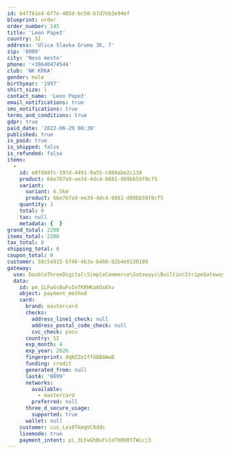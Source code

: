 ```yaml
---
id: 647761e4-6f7e-485d-bc50-b7d7eb3e94ef
blueprint: order
order_number: 145
title: 'Leon Papež'
country: SI
address: 'Ulica Slavka Gruma 36, 7'
zip: '8000'
city: 'Novo mesto'
phone: '+38640474544'
club: 'NK KRKA'
gender: male
birthyear: '1997'
shirt_size: l
contact_name: 'Leon Papež'
email_notifications: true
sms_notifications: true
terms_and_conditions: true
gdpr: true
paid_date: '2022-06-29 08:30'
published: true
is_paid: true
is_shipped: false
is_refunded: false
items:
  -
    id: e0fdd4fc-197d-4491-9a55-c084abe2c134
    product: 66e767a9-ee34-4dc4-8681-d09bb59f0cf5
    variant:
      variant: 6.5km
      product: 66e767a9-ee34-4dc4-8681-d09bb59f0cf5
    quantity: 1
    total: 0
    tax: null
    metadata: {  }
grand_total: 2200
items_total: 2200
tax_total: 0
shipping_total: 0
coupon_total: 0
customer: 58c54915-b746-4b3a-b460-82b4e0130180
gateway:
  use: DoubleThreeDigital\SimpleCommerce\Gateways\Builtin\StripeGateway
  data:
    id: pm_1LFwGsBuFvIeTKRHKaAOsEkv
    object: payment_method
    card:
      brand: mastercard
      checks:
        address_line1_check: null
        address_postal_code_check: null
        cvc_check: pass
      country: SI
      exp_month: 4
      exp_year: 2026
      fingerprint: dqNZZe1ffD8BGWwB
      funding: credit
      generated_from: null
      last4: '0899'
      networks:
        available:
          - mastercard
        preferred: null
      three_d_secure_usage:
        supported: true
      wallet: null
    customer: cus_Lxs0TkmqVC0ddc
    livemode: true
    payment_intent: pi_3LFwGhBuFvIeTKRH0tTWicj3
---
```

